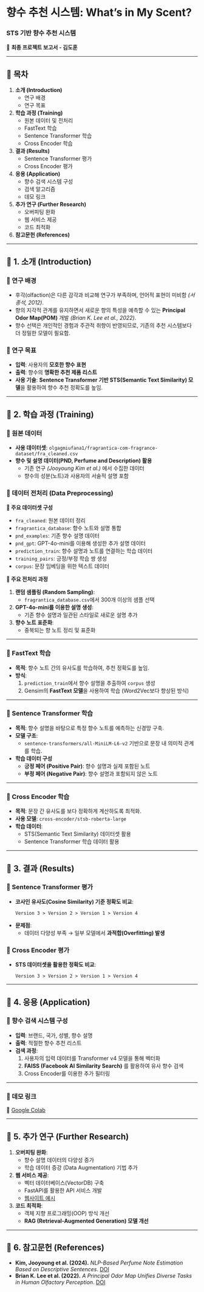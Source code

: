 # **향수 추천 시스템: What’s in My Scent?**
### **STS 기반 향수 추천 시스템**
📌 **최종 프로젝트 보고서 - 김도훈**

---

## **📌 목차**
1. **소개 (Introduction)**
   - 연구 배경
   - 연구 목표
2. **학습 과정 (Training)**
   - 원본 데이터 및 전처리
   - FastText 학습
   - Sentence Transformer 학습
   - Cross Encoder 학습
3. **결과 (Results)**
   - Sentence Transformer 평가
   - Cross Encoder 평가
4. **응용 (Application)**
   - 향수 검색 시스템 구성
   - 검색 알고리즘
   - 데모 링크
5. **추가 연구 (Further Research)**
   - 오버피팅 완화
   - 웹 서비스 제공
   - 코드 최적화
6. **참고문헌 (References)**

---

## **📌 1. 소개 (Introduction)**

### **🔹 연구 배경**
- 후각(olfaction)은 다른 감각과 비교해 연구가 부족하며, 언어적 표현이 미비함 *(서종석, 2012)*.
- 향의 지각적 관계를 유지하면서 새로운 향의 특성을 예측할 수 있는 **Principal Odor Map(POM)** 개발 *(Brian K. Lee et al., 2022)*.
- 향수 선택은 개인적인 경험과 주관적 취향이 반영되므로, 기존의 추천 시스템보다 더 정밀한 모델이 필요함.

### **🔹 연구 목표**
- **입력**: 사용자의 **모호한 향수 표현**  
- **출력**: 향수의 **명확한 추천 제품 리스트**  
- **사용 기술**: **Sentence Transformer 기반 STS(Semantic Text Similarity) 모델**을 활용하여 향수 추천 정확도를 높임.

---

## **📌 2. 학습 과정 (Training)**

### **🔹 원본 데이터**
- **사용 데이터셋**: `olgagmiufana1/fragrantica-com-fragrance-dataset/fra_cleaned.csv`
- **향수 및 설명 데이터(PND, Perfume and Description) 활용**  
  - 기존 연구 *(Jooyoung Kim et al.)* 에서 수집한 데이터
  - 향수의 성분(노트)과 사용자의 서술적 설명 포함

### **🔹 데이터 전처리 (Data Preprocessing)**
**📌 주요 데이터셋 구성**
- `fra_cleaned`: 원본 데이터 정리  
- `fragrantica_database`: 향수 노트와 설명 통합  
- `pnd_examples`: 기존 향수 설명 데이터  
- `pnd_gpt`: GPT-4o-mini를 이용해 생성한 추가 설명 데이터  
- `prediction_train`: 향수 설명과 노트를 연결하는 학습 데이터  
- `training_pairs`: 긍정/부정 학습 쌍 생성  
- `corpus`: 문장 임베딩을 위한 텍스트 데이터  

**📌 주요 전처리 과정**
1. **랜덤 샘플링 (Random Sampling)**:  
   - `fragrantica_database.csv`에서 300개 이상의 샘플 선택  
2. **GPT-4o-mini를 이용한 설명 생성**:  
   - 기존 향수 설명과 일관된 스타일로 새로운 설명 추가  
3. **향수 노트 표준화**:  
   - 중복되는 향 노트 정리 및 표준화  

---

### **🔹 FastText 학습**
- **목적**: 향수 노트 간의 유사도를 학습하여, 추천 정확도를 높임.
- **방식**:
  1. `prediction_train`에서 향수 설명을 추출하여 `corpus` 생성
  2. Gensim의 **FastText 모델**을 사용하여 학습 (Word2Vec보다 향상된 방식)

---

### **🔹 Sentence Transformer 학습**
- **목적**: 향수 설명을 바탕으로 특정 향수 노트를 예측하는 신경망 구축.
- **모델 구조**:
  - `sentence-transformers/all-MiniLM-L6-v2` 기반으로 문장 내 의미적 관계를 학습.
- **학습 데이터 구성**
  - **긍정 페어 (Positive Pair)**: 향수 설명과 실제 포함된 노트  
  - **부정 페어 (Negative Pair)**: 향수 설명과 포함되지 않은 노트  

---

### **🔹 Cross Encoder 학습**
- **목적**: 문장 간 유사도를 보다 정확하게 계산하도록 최적화.
- **사용 모델**: `cross-encoder/stsb-roberta-large`
- **학습 데이터**:
  - STS(Semantic Text Similarity) 데이터셋 활용
  - Sentence Transformer 학습 데이터 활용

---

## **📌 3. 결과 (Results)**

### **🔹 Sentence Transformer 평가**
- **코사인 유사도(Cosine Similarity) 기준 정확도 비교**:
  ```
  Version 3 > Version 2 > Version 1 > Version 4
  ```
- **문제점**:
  - 데이터 다양성 부족 → 일부 모델에서 **과적합(Overfitting) 발생**

### **🔹 Cross Encoder 평가**
- **STS 데이터셋을 활용한 정확도 비교**:
  ```
  Version 3 > Version 2 > Version 1 > Version 4
  ```

---

## **📌 4. 응용 (Application)**

### **🔹 향수 검색 시스템 구성**
- **입력**: 브랜드, 국가, 성별, 향수 설명  
- **출력**: 적절한 향수 추천 리스트  
- **검색 과정**:
  1. 사용자의 입력 데이터를 Transformer v4 모델을 통해 벡터화
  2. **FAISS (Facebook AI Similarity Search)** 를 활용하여 유사 향수 검색
  3. Cross Encoder를 이용한 추가 필터링

---

### **🔹 데모 링크**
📌 [Google Colab](https://colab.research.google.com/drive/1oUCJ_aEKqFQh1j8k2T4ImHL136DeLQsK?usp=sharing)

---

## **📌 5. 추가 연구 (Further Research)**

1. **오버피팅 완화**:
   - 향수 설명 데이터의 다양성 증가
   - 학습 데이터 증강 (Data Augmentation) 기법 추가  
2. **웹 서비스 제공**:
   - 벡터 데이터베이스(VectorDB) 구축  
   - FastAPI를 활용한 API 서비스 개발  
   - [웹사이트 예시](https://olavvn.github.io/pour_monsieur_web/)  
3. **코드 최적화**:
   - 객체 지향 프로그래밍(OOP) 방식 개선  
   - **RAG (Retrieval-Augmented Generation) 모델 개선**  

---

## **📌 6. 참고문헌 (References)**
- **Kim, Jooyoung et al. (2024).** *NLP-Based Perfume Note Estimation Based on Descriptive Sentences*. [DOI](https://doi.org/10.3390/app14209293)
- **Brian K. Lee et al. (2022).** *A Principal Odor Map Unifies Diverse Tasks in Human Olfactory Perception*. [DOI](https://doi.org/10.1101/2022.09.01.504602)
